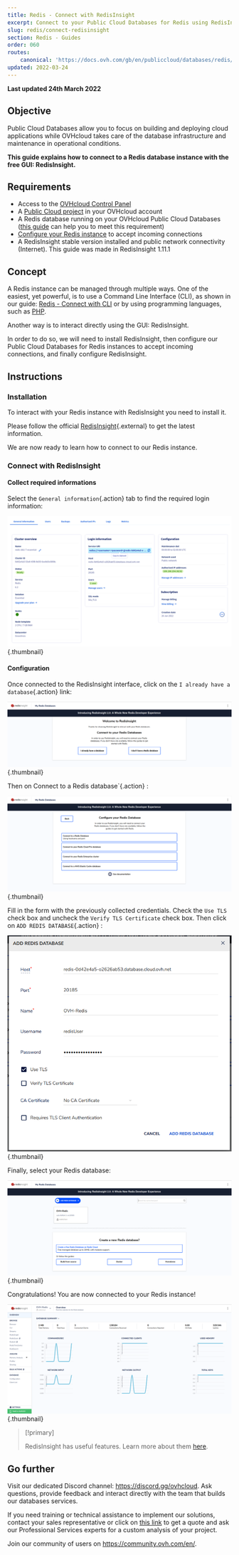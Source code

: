 ```yaml
---
title: Redis - Connect with RedisInsight
excerpt: Connect to your Public Cloud Databases for Redis using RedisInsight
slug: redis/connect-redisinsight
section: Redis - Guides
order: 060
routes:
    canonical: 'https://docs.ovh.com/gb/en/publiccloud/databases/redis/connect-redisinsight/'
updated: 2022-03-24
---
```


**Last updated 24th March 2022**

## Objective

Public Cloud Databases allow you to focus on building and deploying cloud applications while OVHcloud takes care of the database infrastructure and maintenance in operational conditions.

**This guide explains how to connect to a Redis database instance with the free GUI: RedisInsight.**

## Requirements

- Access to the [OVHcloud Control Panel](https://www.ovh.com/auth/?action=gotomanager&from=https://www.ovh.es/&ovhSubsidiary=es)
- A [Public Cloud project](https://www.ovhcloud.com/es-es/public-cloud/) in your OVHcloud account
- A Redis database running on your OVHcloud Public Cloud Databases ([this guide](https://docs.ovh.com/es/publiccloud/databases/getting-started/) can help you to meet this requirement)
- [Configure your Redis instance](https://docs.ovh.com/es/publiccloud/databases/redis/configure-redis-instance/) to accept incoming connections
- A RedisInsight stable version installed and public network connectivity (Internet). This guide was made in RedisInsight 1.11.1

## Concept

A Redis instance can be managed through multiple ways.
One of the easiest, yet powerful, is to use a Command Line Interface (CLI), as shown in our guide: [Redis - Connect with CLI](https://docs.ovh.com/es/publiccloud/databases/redis/connect-cli/) or by using programming languages, such as [PHP](https://docs.ovh.com/es/publiccloud/databases/redis/connect-php/).

Another way is to interact directly using the GUI: RedisInsight.

In order to do so, we will need to install RedisInsight, then configure our Public Cloud Databases for Redis instances to accept incoming connections, and finally configure RedisInsight.

## Instructions

### Installation

To interact with your Redis instance with RedisInsight you need to install it.

Please follow the official [RedisInsight](https://docs.redis.com/latest/ri/installing){.external} to get the latest information.

We are now ready to learn how to connect to our Redis instance.

### Connect with RedisInsight

#### Collect required informations

Select the `General information`{.action} tab to find the required login information:

![Login information tab](images/redis_06_connect_redisinsight-20220209095337130.png){.thumbnail}

#### Configuration

Once connected to the RedisInsight interface, click on the `I already have a database`{.action} link:

![Redis first screen](images/redis_06_connect_redisinsight-20220207114821477.png){.thumbnail}

Then on Connect to a Redis database`{.action} :

![Configure your Redis database](images/redis_06_connect_redisinsight-2022020711515517.png){.thumbnail}

Fill in the form with the previously collected credentials. Check the `Use TLS` check box and uncheck the `Verify TLS Certificate` check box. Then click on `ADD REDIS DATABASE`{.action} :

![Add Redis database](images/redis_06_connect_redisinsight-20220207120005204.png){.thumbnail}

Finally, select your Redis database:

![Dashboard](images/redis_06_connect_redisinsight-20220209095424435.png){.thumbnail}

Congratulations! You are now connected to your Redis instance!

![Result](images/redis_06_connect_redisinsight-20220209095533690.png){.thumbnail}

> [!primary]
>
> RedisInsight has useful features.
> Learn more about them [here](https://redis.com/redis-enterprise/redis-insight/).
>

## Go further

Visit our dedicated Discord channel: <https://discord.gg/ovhcloud>. Ask questions, provide feedback and interact directly with the team that builds our databases services.

If you need training or technical assistance to implement our solutions, contact your sales representative or click on [this link](https://www.ovhcloud.com/es-es/professional-services/) to get a quote and ask our Professional Services experts for a custom analysis of your project.

Join our community of users on <https://community.ovh.com/en/>.
